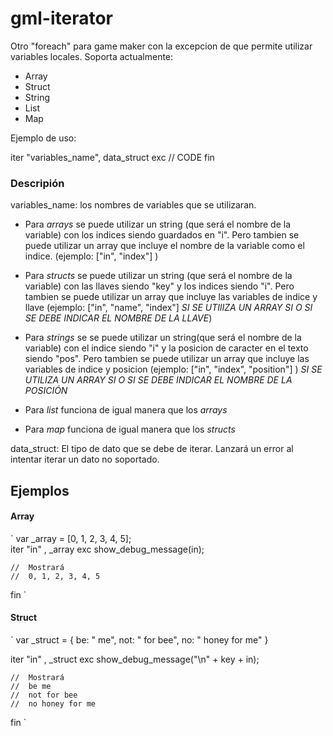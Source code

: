 # gml-iterator
Otro "foreach" para game maker con la excepcion de que permite utilizar variables locales. Soporta actualmente:
  * Array
  * Struct
  * String
  * List
  * Map

Ejemplo de uso:

iter "variables_name", data_struct exc 
// CODE
fin

### Descripión

variables_name: los nombres de variables que se utilizaran.
  * Para *arrays* se puede utilizar un string (que será el nombre de la variable) con los indices siendo guardados en "i". Pero tambien se puede utilizar un array que incluye el     nombre de la variable como el indice. (ejemplo: ["in", "index"] )

  * Para *structs* se puede utilizar un string (que será el nombre de la variable) con las llaves siendo "key" y los indices siendo "i". Pero tambien se puede utilizar un array  que incluye las variables de indice y llave (ejemplo: ["in", "name", "index"] *SI SE UTIlIZA UN ARRAY SI O SI SE DEBE INDICAR EL NOMBRE DE LA LLAVE*)

  * Para *strings* se se puede utilizar un string(que será el nombre de la variable) con el indice siendo "i" y la posicion de caracter en el texto siendo "pos". Pero tambien se puede utilizar un array que incluye las variables de indice y posicion (ejemplo: ["in", "index", "position"] ) *SI SE UTILIZA UN ARRAY SI O SI SE DEBE INDICAR EL NOMBRE DE LA POSICIÓN*

  * Para *list* funciona de igual manera que los *arrays*

  * Para *map* funciona de igual manera que los *structs*

data_struct: El tipo de dato que se debe de iterar. Lanzará un error al intentar iterar un dato no soportado.


## Ejemplos

#### Array
`
  var _array = [0, 1, 2, 3, 4, 5];  
  iter "in" , _array exc
    show_debug_message(in);
    
    //  Mostrará
    //  0, 1, 2, 3, 4, 5
  fin
`

#### Struct
`
  var _struct = {
    be: " me",
    not: " for bee",
    no: " honey for me"
  }

  iter "in" , _struct exc
    show_debug_message("\n" + key + in);
    
    //  Mostrará
    //  be me
    //  not for bee
    //  no honey for me
  fin
`




